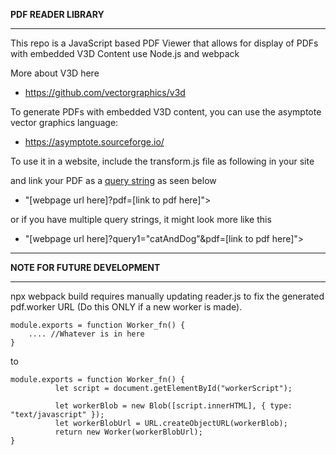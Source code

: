 **PDF READER LIBRARY**
***

This repo is a JavaScript based PDF Viewer that allows for display of PDFs with embedded V3D Content use Node.js and webpack

More about V3D here 
- https://github.com/vectorgraphics/v3d

To generate PDFs with embedded V3D content, you can use the asymptote vector graphics language:
- https://asymptote.sourceforge.io/


To use it in a website, include the transform.js file as following in your site    
<script defer src= "https://vectorgraphics.github.io/pdfv3dReader/dist/transform.js" > </script>

and link your PDF as a [query string](https://en.wikipedia.org/wiki/Query_string)  as seen below
- "[webpage url here]?pdf=[link to pdf here]">


or if you have multiple query strings, it might look more like this

- "[webpage url here]?query1="catAndDog"&pdf=[link to pdf here]">
***
**NOTE FOR FUTURE DEVELOPMENT**
***
npx webpack build requires manually updating reader.js to fix the generated pdf.worker URL (Do this ONLY if a  new worker is made).



```
module.exports = function Worker_fn() {
    .... //Whatever is in here 
}
```

to 
```
module.exports = function Worker_fn() {
          let script = document.getElementById("workerScript");

          let workerBlob = new Blob([script.innerHTML], { type: "text/javascript" });
          let workerBlobUrl = URL.createObjectURL(workerBlob);
          return new Worker(workerBlobUrl);
}
```
